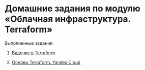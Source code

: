 # Домашние задания по модулю «Облачная инфраструктура. Terraform»

Выполненные задания:

1. [Ввдение в Terraform](01/hw-01.md)

2. [Основы Terraform. Yandex Cloud](02/hw-02.md)



